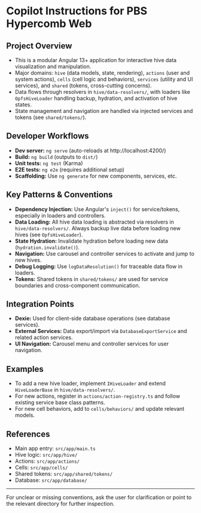 # Copilot Instructions for PBS Hypercomb Web

## Project Overview
- This is a modular Angular 13+ application for interactive hive data visualization and manipulation.
- Major domains: `hive` (data models, state, rendering), `actions` (user and system actions), `cells` (cell logic and behaviors), `services` (utility and UI services), and `shared` (tokens, cross-cutting concerns).
- Data flows through resolvers in `hive/data-resolvers/`, with loaders like `OpfsHiveLoader` handling backup, hydration, and activation of hive states.
- State management and navigation are handled via injected services and tokens (see `shared/tokens/`).

## Developer Workflows
- **Dev server:** `ng serve` (auto-reloads at http://localhost:4200/)
- **Build:** `ng build` (outputs to `dist/`)
- **Unit tests:** `ng test` (Karma)
- **E2E tests:** `ng e2e` (requires additional setup)
- **Scaffolding:** Use `ng generate` for new components, services, etc.

## Key Patterns & Conventions
- **Dependency Injection:** Use Angular's `inject()` for service/tokens, especially in loaders and controllers.
- **Data Loading:** All hive data loading is abstracted via resolvers in `hive/data-resolvers/`. Always backup live data before loading new hives (see `OpfsHiveLoader`).
- **State Hydration:** Invalidate hydration before loading new data (`hydration.invalidate()`).
- **Navigation:** Use carousel and controller services to activate and jump to new hives.
- **Debug Logging:** Use `logDataResolution()` for traceable data flow in loaders.
- **Tokens:** Shared tokens in `shared/tokens/` are used for service boundaries and cross-component communication.

## Integration Points
- **Dexie:** Used for client-side database operations (see database services).
- **External Services:** Data export/import via `DatabaseExportService` and related action services.
- **UI Navigation:** Carousel menu and controller services for user navigation.

## Examples
- To add a new hive loader, implement `IHiveLoader` and extend `HiveLoaderBase` in `hive/data-resolvers/`.
- For new actions, register in `actions/action-registry.ts` and follow existing service base class patterns.
- For new cell behaviors, add to `cells/behaviors/` and update relevant models.

## References
- Main app entry: `src/app/main.ts`
- Hive logic: `src/app/hive/`
- Actions: `src/app/actions/`
- Cells: `src/app/cells/`
- Shared tokens: `src/app/shared/tokens/`
- Database: `src/app/database/`

---
For unclear or missing conventions, ask the user for clarification or point to the relevant directory for further inspection.
